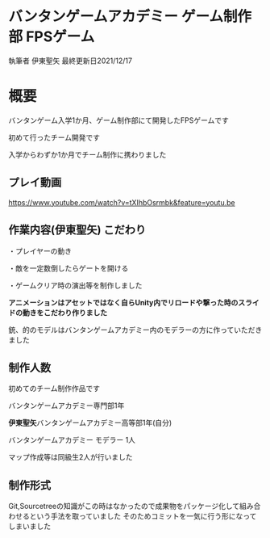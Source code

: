 # バンタンゲームアカデミー ゲーム制作部 FPSゲーム
執筆者 伊東聖矢 最終更新日2021/12/17
# 概要

バンタンゲーム入学1か月、ゲーム制作部にて開発したFPSゲームです

初めて行ったチーム開発です

入学からわずか1か月でチーム制作に携わりました

## プレイ動画

https://www.youtube.com/watch?v=tXIhbOsrmbk&feature=youtu.be

## 作業内容(伊東聖矢) こだわり

・プレイヤーの動き

・敵を一定数倒したらゲートを開ける

・ゲームクリア時の演出等を制作しました

**アニメーションはアセットではなく自らUnity内でリロードや撃った時のスライドの動きをこだわり作りました**

銃、的のモデルはバンタンゲームアカデミー内のモデラーの方に作っていただきました

## 制作人数

初めてのチーム制作作品です


バンタンゲームアカデミー専門部1年


**伊東聖矢**バンタンゲームアカデミー高等部1年(自分) 


バンタンゲームアカデミー モデラー 1人


マップ作成等は同級生2人が行いました


## 制作形式
Git,Sourcetreeの知識がこの時はなかったので成果物をパッケージ化して組み合わせるという手法を取っていました
そのためコミットを一気に行う形になってしまいました
